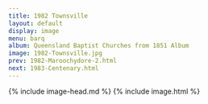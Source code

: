 ```yaml
---
title: 1982 Townsville
layout: default
display: image
menu: barq
album: Queensland Baptist Churches from 1851 Album
image: 1982-Townsville.jpg
prev: 1982-Maroochydore-2.html
next: 1983-Centenary.html
---
```

{% include image-head.md %}
{% include image.html %}